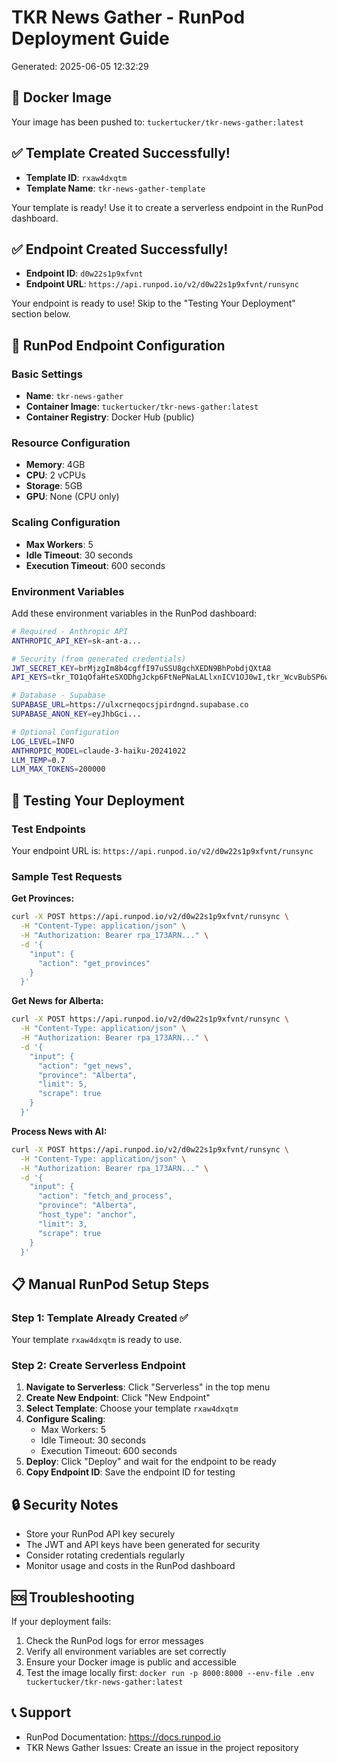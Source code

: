 # TKR News Gather - RunPod Deployment Guide
Generated: 2025-06-05 12:32:29

## 🐳 Docker Image
Your image has been pushed to: `tuckertucker/tkr-news-gather:latest`

## ✅ Template Created Successfully!
- **Template ID**: `rxaw4dxqtm`
- **Template Name**: `tkr-news-gather-template`

Your template is ready! Use it to create a serverless endpoint in the RunPod dashboard.

## ✅ Endpoint Created Successfully!
- **Endpoint ID**: `d0w22s1p9xfvnt`
- **Endpoint URL**: `https://api.runpod.io/v2/d0w22s1p9xfvnt/runsync`

Your endpoint is ready to use! Skip to the "Testing Your Deployment" section below.

## 🚀 RunPod Endpoint Configuration

### Basic Settings
- **Name**: `tkr-news-gather`
- **Container Image**: `tuckertucker/tkr-news-gather:latest`
- **Container Registry**: Docker Hub (public)

### Resource Configuration
- **Memory**: 4GB
- **CPU**: 2 vCPUs
- **Storage**: 5GB
- **GPU**: None (CPU only)

### Scaling Configuration  
- **Max Workers**: 5
- **Idle Timeout**: 30 seconds
- **Execution Timeout**: 600 seconds

### Environment Variables
Add these environment variables in the RunPod dashboard:

```bash
# Required - Anthropic API
ANTHROPIC_API_KEY=sk-ant-a...

# Security (from generated credentials)
JWT_SECRET_KEY=brMjzgIm8b4cgffI97uSSU8gchXEDN9BhPobdjQXtA8
API_KEYS=tkr_TO1qOfaHteSXODhgJckp6FtNePNaLALlxnICV1OJ0wI,tkr_WcvBubSP6w5BkaJsgNutY14PEByToD08mzOCaUBxzWI,tkr_2vRqFJAfFRyBhXvMkWHIEuYUb0_FfWqUS4Ncgs1RNO8

# Database - Supabase
SUPABASE_URL=https://ulxcrneqocsjpirdngnd.supabase.co
SUPABASE_ANON_KEY=eyJhbGci...

# Optional Configuration
LOG_LEVEL=INFO
ANTHROPIC_MODEL=claude-3-haiku-20241022
LLM_TEMP=0.7
LLM_MAX_TOKENS=200000
```

## 🧪 Testing Your Deployment

### Test Endpoints
Your endpoint URL is:
`https://api.runpod.io/v2/d0w22s1p9xfvnt/runsync`

### Sample Test Requests

**Get Provinces:**
```bash
curl -X POST https://api.runpod.io/v2/d0w22s1p9xfvnt/runsync \
  -H "Content-Type: application/json" \
  -H "Authorization: Bearer rpa_173ARN..." \
  -d '{
    "input": {
      "action": "get_provinces"
    }
  }'
```

**Get News for Alberta:**
```bash
curl -X POST https://api.runpod.io/v2/d0w22s1p9xfvnt/runsync \
  -H "Content-Type: application/json" \
  -H "Authorization: Bearer rpa_173ARN..." \
  -d '{
    "input": {
      "action": "get_news",
      "province": "Alberta",
      "limit": 5,
      "scrape": true
    }
  }'
```

**Process News with AI:**
```bash
curl -X POST https://api.runpod.io/v2/d0w22s1p9xfvnt/runsync \
  -H "Content-Type: application/json" \
  -H "Authorization: Bearer rpa_173ARN..." \
  -d '{
    "input": {
      "action": "fetch_and_process",
      "province": "Alberta",
      "host_type": "anchor",
      "limit": 3,
      "scrape": true
    }
  }'
```

## 📋 Manual RunPod Setup Steps

### Step 1: Template Already Created ✅
Your template `rxaw4dxqtm` is ready to use.

### Step 2: Create Serverless Endpoint
1. **Navigate to Serverless**: Click "Serverless" in the top menu
2. **Create New Endpoint**: Click "New Endpoint"
3. **Select Template**: Choose your template `rxaw4dxqtm`
4. **Configure Scaling**:
   - Max Workers: 5
   - Idle Timeout: 30 seconds
   - Execution Timeout: 600 seconds
5. **Deploy**: Click "Deploy" and wait for the endpoint to be ready
6. **Copy Endpoint ID**: Save the endpoint ID for testing

## 🔒 Security Notes

- Store your RunPod API key securely
- The JWT and API keys have been generated for security
- Consider rotating credentials regularly
- Monitor usage and costs in the RunPod dashboard

## 🆘 Troubleshooting

If your deployment fails:
1. Check the RunPod logs for error messages
2. Verify all environment variables are set correctly
3. Ensure your Docker image is public and accessible
4. Test the image locally first: `docker run -p 8000:8000 --env-file .env tuckertucker/tkr-news-gather:latest`

## 📞 Support

- RunPod Documentation: https://docs.runpod.io
- TKR News Gather Issues: Create an issue in the project repository
